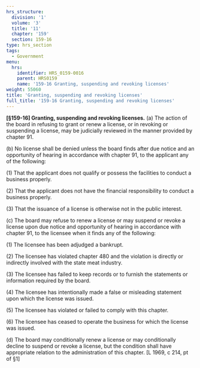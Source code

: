 ```yaml
---
hrs_structure:
  division: '1'
  volume: '3'
  title: '11'
  chapter: '159'
  section: 159-16
type: hrs_section
tags:
  - Government
menu:
  hrs:
    identifier: HRS_0159-0016
    parent: HRS0159
    name: '159-16 Granting, suspending and revoking licenses'
weight: 55060
title: 'Granting, suspending and revoking licenses'
full_title: '159-16 Granting, suspending and revoking licenses'
---
```

**[§159-16] Granting, suspending and revoking licenses.** (a) The action of the board in refusing to grant or renew a license, or in revoking or suspending a license, may be judicially reviewed in the manner provided by chapter 91.

(b) No license shall be denied unless the board finds after due notice and an opportunity of hearing in accordance with chapter 91, to the applicant any of the following:

(1) That the applicant does not qualify or possess the facilities to conduct a business properly.

(2) That the applicant does not have the financial responsibility to conduct a business properly.

(3) That the issuance of a license is otherwise not in the public interest.

(c) The board may refuse to renew a license or may suspend or revoke a license upon due notice and opportunity of hearing in accordance with chapter 91, to the licensee when it finds any of the following:

(1) The licensee has been adjudged a bankrupt.

(2) The licensee has violated chapter 480 and the violation is directly or indirectly involved with the state meat industry.

(3) The licensee has failed to keep records or to furnish the statements or information required by the board.

(4) The licensee has intentionally made a false or misleading statement upon which the license was issued.

(5) The licensee has violated or failed to comply with this chapter.

(6) The licensee has ceased to operate the business for which the license was issued.

(d) The board may conditionally renew a license or may conditionally decline to suspend or revoke a license, but the condition shall have appropriate relation to the administration of this chapter. [L 1969, c 214, pt of §1]